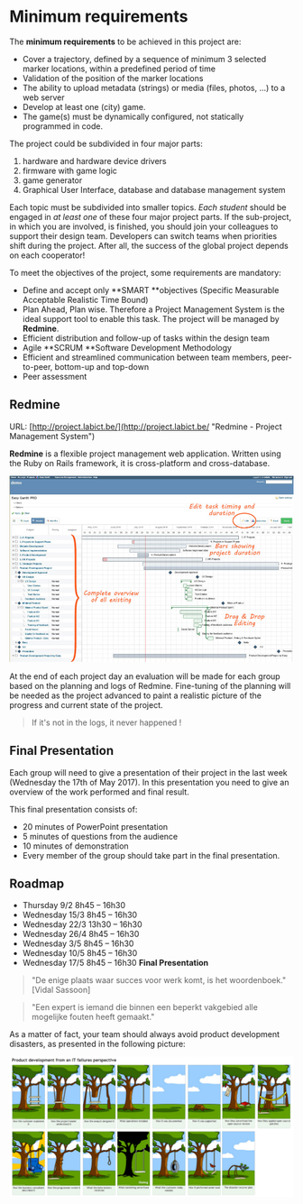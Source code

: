 # Minimum requirements

The **minimum requirements** to be achieved in this project are:

* Cover a  trajectory, defined by a sequence of minimum 3 selected marker locations, within a predefined period of time
* Validation of the position of the marker locations
* The ability to upload metadata \(strings\) or media \(files, photos, ...\) to a web server
* Develop at least one \(city\) game.
* The game(s) must be dynamically configured, not statically programmed in code.

The project could be subdivided in four major parts:

1. hardware and hardware device drivers
2. firmware with game logic
3. game generator
4. Graphical User Interface, database and database management system

Each topic must be subdivided into smaller topics. *Each student* should be engaged in *at least one* of these four major project parts. If the sub-project, in which you are involved, is finished, you should join your colleagues to support their design team. Developers can switch teams when priorities shift during the project. After all, the success of the global project depends on each cooperator!

To meet the objectives of the project, some requirements are mandatory:

* Define and accept only **SMART **objectives \(Specific Measurable Acceptable Realistic Time Bound\)
* Plan Ahead, Plan wise. Therefore a Project Management System is the ideal support tool to enable this task. The project will be managed by **Redmine**.
* Efficient distribution and follow-up of tasks within the design team
* Agile **SCRUM **Software Development Methodology
* Efficient and streamlined communication between team members, peer-to-peer, bottom-up and top-down
* Peer assessment

## Redmine

URL: [http://project.labict.be/](http://project.labict.be/ "Redmine - Project Management System")

**Redmine** is a flexible project management web application. Written using the Ruby on Rails framework, it is cross-platform and cross-database.

![the REDMINE Project Management Web Application](/assets/redmine2.jpg)

At the end of each project day an evaluation will be made for each group based on the planning and logs of Redmine. Fine-tuning of the planning will be needed as the project advanced to paint a realistic picture of the progress and current state of the project.

> If it's not in the logs, it never happened !

## Final Presentation

Each group will need to give a presentation of their project in the last week (Wednesday the 17th of May 2017). In this presentation you need to give an overview of the work performed and final result.

This final presentation consists of:

* 20 minutes of PowerPoint presentation
* 5 minutes of questions from the audience
* 10 minutes of demonstration
* Every member of the group should take part in the final presentation.

## Roadmap

* Thursday 9/2	       8h45 – 16h30
* Wednesday 15/3	8h45 – 16h30
* Wednesday 22/3	13h30 – 16h30
* Wednesday 26/4	8h45 – 16h30
* Wednesday 3/5	8h45 – 16h30
* Wednesday 10/5	8h45 – 16h30
* Wednesday 17/5	8h45 – 16h30 **Final Presentation**


> "De enige plaats waar succes voor werk komt, is het woordenboek." \[Vidal Sassoon\]

> "Een expert is iemand die binnen een beperkt vakgebied alle mogelijke fouten heeft gemaakt."

As a matter of fact, your team should always avoid product development disasters, as presented in the following picture:

![Product development](/assets/IT.png)
